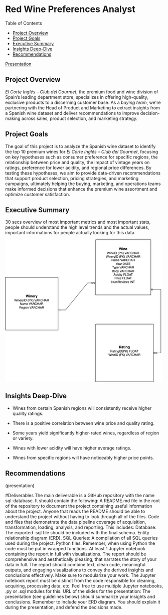 # Red Wine Preferences Analyst

Table of Contents
+ [Project Overview](#project-overview)
+ [Project Goals](#project-goals)
+ [Executive Summary](#executive-summary)
+ [Insights Deep-Dive](#insights-deep-dive)
+ [Recommendations](#recommendations)

[Presentation](url)


## Project Overview

*El Corte Inglés – Club del Gourmet*, the premium food and wine division of Spain’s leading department store, specializes in offering high-quality, exclusive products to a discerning customer base. As a *buying team*, we're partnering with the Head of Product and Marketing to extract insights from a Spanish wine dataset and deliver recommendations to improve decision-making across sales, product selection, and marketing strategy.

## Project Goals

The goal of this project is to analyze the Spanish wine dataset to identify the top 10 premium wines for *El Corte Inglés – Club del Gourmet*, focusing on key hypotheses such as consumer preference for specific regions, the relationship between price and quality, the impact of vintage years on ratings, preference for lower acidity, and regional price differences. By testing these hypotheses, we aim to provide data-driven recommendations that support product selection, pricing strategies, and marketing campaigns, ultimately helping the buying, marketing, and operations teams make informed decisions that enhance the premium wine assortment and optimize customer satisfaction.

## Executive Summary

30 secs overview  of most important metrics and most important stats, people should understand the high level trends and the actual values,  important informations for people actually looking for this data

![Dataset ERD](data/visualizations/erd.jpg)



## Insights Deep-Dive

+ Wines from certain Spanish regions will consistently receive higher quality ratings.



+ There is a positive correlation between wine price and quality rating.



+ Some years yield significantly higher-rated wines, regardless of region or variety.



+ Wines with lower acidity will have higher average ratings.



+ Wines from specific regions will have noticeably higher price points.




## Recommendations

(presentation)

#Deliverables
The main deliverable is a GitHub repository with the name sql-database. It should contain the following:
A README.md file in the root of the repository to document the project containing useful information about the project. Anyone that reads the README should be able to understand the project without having to look through all of the files.
Code and files that demonstrate the data pipeline coverage of acquisition, transformation, loading, analysis, and reporting. This includes:
Database: The exported .sql file should be included with the final schema.
Entity relationship diagram (ERD).
SQL Queries: A compilation of all SQL queries used during the project.
Python files. Remember, when using Python the code must be put in wrapped functions.
At least 1 Jupyter notebook containing the report in full with visualizations.
The report should be comprehensive and aesthetically pleasing, that narrates the story of your data in full. The report should combine text, clean code, meaningful outputs, and engaging visualizations to convey the derived insights and conclusions effectively.
Make sure to modularize your work. The Jupyter notebook report must be distinct from the code responsible for cleaning, acquiring, processing data, etc. Feel free to use multiple Jupyter notebooks, .py or .sql modules for this.
URL of the slides for the presentation:
The presentation (see guidelines below) should summarize your insights and conclusions.
Remember to include your ERD diagram. You should explain it during the presentation, and defend the decisions made.
